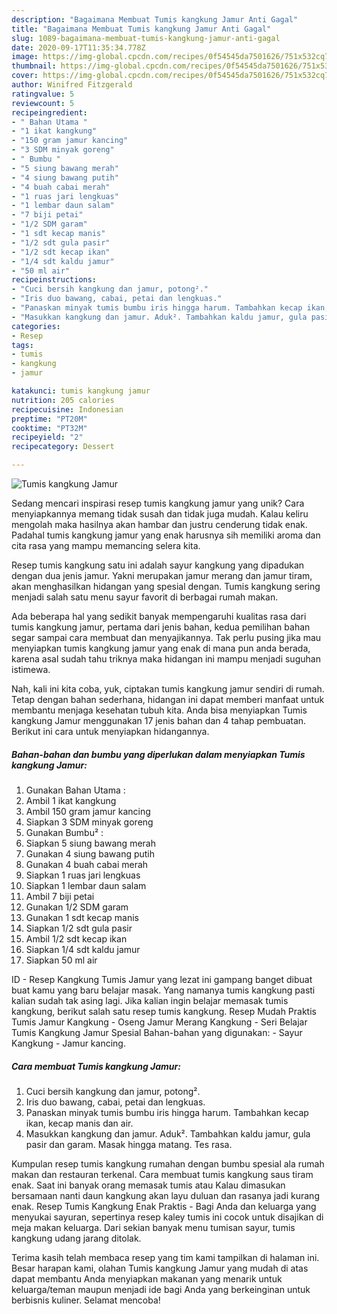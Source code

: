 ```yaml
---
description: "Bagaimana Membuat Tumis kangkung Jamur Anti Gagal"
title: "Bagaimana Membuat Tumis kangkung Jamur Anti Gagal"
slug: 1089-bagaimana-membuat-tumis-kangkung-jamur-anti-gagal
date: 2020-09-17T11:35:34.778Z
image: https://img-global.cpcdn.com/recipes/0f54545da7501626/751x532cq70/tumis-kangkung-jamur-foto-resep-utama.jpg
thumbnail: https://img-global.cpcdn.com/recipes/0f54545da7501626/751x532cq70/tumis-kangkung-jamur-foto-resep-utama.jpg
cover: https://img-global.cpcdn.com/recipes/0f54545da7501626/751x532cq70/tumis-kangkung-jamur-foto-resep-utama.jpg
author: Winifred Fitzgerald
ratingvalue: 5
reviewcount: 5
recipeingredient:
- " Bahan Utama "
- "1 ikat kangkung"
- "150 gram jamur kancing"
- "3 SDM minyak goreng"
- " Bumbu "
- "5 siung bawang merah"
- "4 siung bawang putih"
- "4 buah cabai merah"
- "1 ruas jari lengkuas"
- "1 lembar daun salam"
- "7 biji petai"
- "1/2 SDM garam"
- "1 sdt kecap manis"
- "1/2 sdt gula pasir"
- "1/2 sdt kecap ikan"
- "1/4 sdt kaldu jamur"
- "50 ml air"
recipeinstructions:
- "Cuci bersih kangkung dan jamur, potong²."
- "Iris duo bawang, cabai, petai dan lengkuas."
- "Panaskan minyak tumis bumbu iris hingga harum. Tambahkan kecap ikan, kecap manis dan air."
- "Masukkan kangkung dan jamur. Aduk². Tambahkan kaldu jamur, gula pasir dan garam. Masak hingga matang. Tes rasa."
categories:
- Resep
tags:
- tumis
- kangkung
- jamur

katakunci: tumis kangkung jamur 
nutrition: 205 calories
recipecuisine: Indonesian
preptime: "PT20M"
cooktime: "PT32M"
recipeyield: "2"
recipecategory: Dessert

---
```



![Tumis kangkung Jamur](https://img-global.cpcdn.com/recipes/0f54545da7501626/751x532cq70/tumis-kangkung-jamur-foto-resep-utama.jpg)

Sedang mencari inspirasi resep tumis kangkung jamur yang unik? Cara menyiapkannya memang tidak susah dan tidak juga mudah. Kalau keliru mengolah maka hasilnya akan hambar dan justru cenderung tidak enak. Padahal tumis kangkung jamur yang enak harusnya sih memiliki aroma dan cita rasa yang mampu memancing selera kita.

Resep tumis kangkung satu ini adalah sayur kangkung yang dipadukan dengan dua jenis jamur. Yakni merupakan jamur merang dan jamur tiram, akan menghasilkan hidangan yang spesial dengan. Tumis kangkung sering menjadi salah satu menu sayur favorit di berbagai rumah makan.

Ada beberapa hal yang sedikit banyak mempengaruhi kualitas rasa dari tumis kangkung jamur, pertama dari jenis bahan, kedua pemilihan bahan segar sampai cara membuat dan menyajikannya. Tak perlu pusing jika mau menyiapkan tumis kangkung jamur yang enak di mana pun anda berada, karena asal sudah tahu triknya maka hidangan ini mampu menjadi suguhan istimewa.


Nah, kali ini kita coba, yuk, ciptakan tumis kangkung jamur sendiri di rumah. Tetap dengan bahan sederhana, hidangan ini dapat memberi manfaat untuk membantu menjaga kesehatan tubuh kita. Anda bisa menyiapkan Tumis kangkung Jamur menggunakan 17 jenis bahan dan 4 tahap pembuatan. Berikut ini cara untuk menyiapkan hidangannya.

<!--inarticleads1-->

##### Bahan-bahan dan bumbu yang diperlukan dalam menyiapkan Tumis kangkung Jamur:

1. Gunakan  Bahan Utama :
1. Ambil 1 ikat kangkung
1. Ambil 150 gram jamur kancing
1. Siapkan 3 SDM minyak goreng
1. Gunakan  Bumbu² :
1. Siapkan 5 siung bawang merah
1. Gunakan 4 siung bawang putih
1. Gunakan 4 buah cabai merah
1. Siapkan 1 ruas jari lengkuas
1. Siapkan 1 lembar daun salam
1. Ambil 7 biji petai
1. Gunakan 1/2 SDM garam
1. Gunakan 1 sdt kecap manis
1. Siapkan 1/2 sdt gula pasir
1. Ambil 1/2 sdt kecap ikan
1. Siapkan 1/4 sdt kaldu jamur
1. Siapkan 50 ml air


ID - Resep Kangkung Tumis Jamur yang lezat ini gampang banget dibuat buat kamu yang baru belajar masak. Yang namanya tumis kangkung pasti kalian sudah tak asing lagi. Jika kalian ingin belajar memasak tumis kangkung, berikut salah satu resep tumis kangkung. Resep Mudah Praktis Tumis Jamur Kangkung - Oseng Jamur Merang Kangkung - Seri Belajar Tumis Kangkung Jamur Spesial Bahan-bahan yang digunakan: - Sayur Kangkung - Jamur kancing. 

<!--inarticleads2-->

##### Cara membuat Tumis kangkung Jamur:

1. Cuci bersih kangkung dan jamur, potong².
1. Iris duo bawang, cabai, petai dan lengkuas.
1. Panaskan minyak tumis bumbu iris hingga harum. Tambahkan kecap ikan, kecap manis dan air.
1. Masukkan kangkung dan jamur. Aduk². Tambahkan kaldu jamur, gula pasir dan garam. Masak hingga matang. Tes rasa.


Kumpulan resep tumis kangkung rumahan dengan bumbu spesial ala rumah makan dan restauran terkenal. Cara membuat tumis kangkung saus tiram enak. Saat ini banyak orang memasak tumis atau Kalau dimasukan bersamaan nanti daun kangkung akan layu duluan dan rasanya jadi kurang enak. Resep Tumis Kangkung Enak Praktis - Bagi Anda dan keluarga yang menyukai sayuran, sepertinya resep kaley tumis ini cocok untuk disajikan di meja makan keluarga. Dari sekian banyak menu tumisan sayur, tumis kangkung udang jarang ditolak. 

Terima kasih telah membaca resep yang tim kami tampilkan di halaman ini. Besar harapan kami, olahan Tumis kangkung Jamur yang mudah di atas dapat membantu Anda menyiapkan makanan yang menarik untuk keluarga/teman maupun menjadi ide bagi Anda yang berkeinginan untuk berbisnis kuliner. Selamat mencoba!
